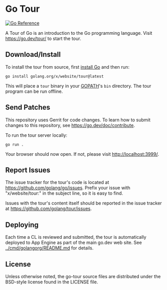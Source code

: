 # Go Tour

[![Go Reference](https://pkg.go.dev/badge/golang.org/x/website/tour.svg)](https://pkg.go.dev/golang.org/x/website/tour)

A Tour of Go is an introduction to the Go programming language. Visit
https://go.dev/tour/ to start the tour.

## Download/Install

To install the tour from source, first
[install Go](https://go.dev/doc/install) and then run:

	go install golang.org/x/website/tour@latest

This will place a `tour` binary in your
[GOPATH](https://go.dev/cmd/go/#hdr-GOPATH_and_Modules)'s `bin` directory.
The tour program can be run offline.

## Send Patches

This repository uses Gerrit for code changes. To learn how to submit changes to
this repository, see https://go.dev/doc/contribute.

To run the tour server locally:

	go run .

Your browser should now open. If not, please visit [http://localhost:3999/](http://localhost:3999).

## Report Issues

The issue tracker for the tour's code is located at https://github.com/golang/go/issues.
Prefix your issue with "x/website/tour:" in the subject line, so it is easy to find.

Issues with the tour's content itself should be reported in the issue tracker
at https://github.com/golang/tour/issues.

## Deploying

Each time a CL is reviewed and submitted, the tour is automatically deployed to App Engine
as part of the main go.dev web site.
See [../cmd/golangorg/README.md](../cmd/golangorg/README.md#deploying-to-go_dev-and-golang_org) for details.

## License

Unless otherwise noted, the go-tour source files are distributed
under the BSD-style license found in the LICENSE file.

